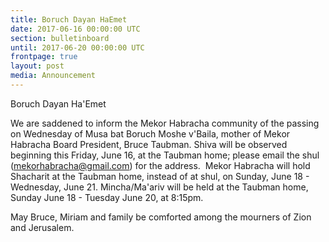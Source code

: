 ```yaml
---
title: Boruch Dayan HaEmet
date: 2017-06-16 00:00:00 UTC
section: bulletinboard
until: 2017-06-20 00:00:00 UTC
frontpage: true
layout: post
media: Announcement
---
```


Boruch Dayan Ha'Emet

We are saddened to inform the Mekor Habracha community of the passing on Wednesday of Musa bat Boruch Moshe v'Baila, mother of Mekor Habracha Board President, Bruce Taubman.
Shiva will be observed beginning this Friday, June 16, at the Taubman home; please email the shul (mekorhabracha@gmail.com) for the address.  Mekor Habracha will hold Shacharit at the Taubman home, instead of at shul, on Sunday, June 18 - Wednesday, June 21. Mincha/Ma'ariv will be held at the Taubman home, Sunday June 18 - Tuesday June 20, at 8:15pm. 

May Bruce, Miriam and family be comforted among the mourners of Zion and Jerusalem. 
